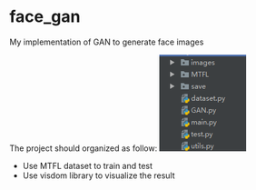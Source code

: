 # face_gan
My implementation of GAN to generate face images

The project should organized as follow:
![image](https://github.com/zcoo/face_gan/blob/master/structure.png)
* Use MTFL dataset to train and test
* Use visdom library to visualize the result
